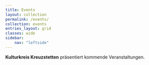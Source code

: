 ```yaml
---
title: Events
layout: collection
permalink: /events/
collection: events
entries_layout: grid
classes: wide
sidebar:
    nav: "leftside"
---
```

**Kulturkreis Kreuzstetten** präsentiert kommende Veranstaltungen.  
